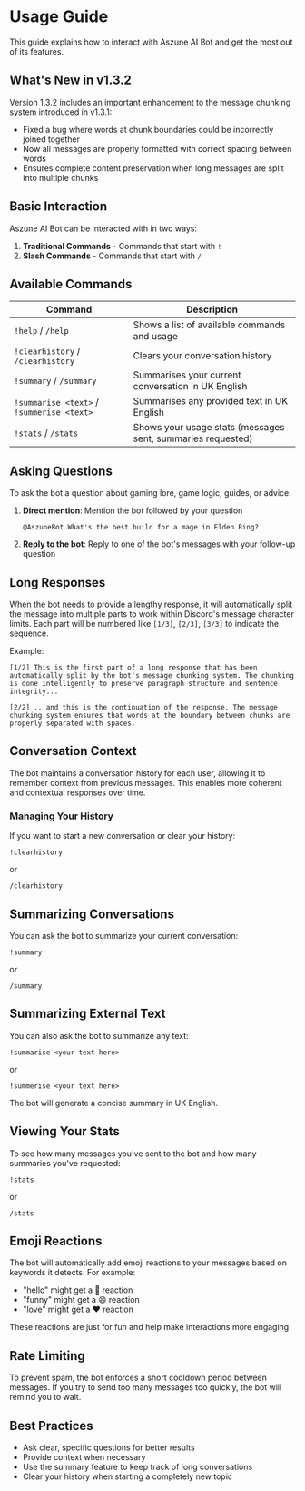 # Usage Guide

This guide explains how to interact with Aszune AI Bot and get the most out of its features.

## What's New in v1.3.2

Version 1.3.2 includes an important enhancement to the message chunking system introduced in v1.3.1:

- Fixed a bug where words at chunk boundaries could be incorrectly joined together
- Now all messages are properly formatted with correct spacing between words
- Ensures complete content preservation when long messages are split into multiple chunks

## Basic Interaction

Aszune AI Bot can be interacted with in two ways:

1. **Traditional Commands** - Commands that start with `!`
2. **Slash Commands** - Commands that start with `/`

## Available Commands

| Command                           | Description                                                 |
| --------------------------------- | ----------------------------------------------------------- |
| `!help` / `/help`                 | Shows a list of available commands and usage                |
| `!clearhistory` / `/clearhistory` | Clears your conversation history                            |
| `!summary` / `/summary`           | Summarises your current conversation in UK English          |
| `!summarise <text>` / `!summerise <text>` | Summarises any provided text in UK English                  |
| `!stats` / `/stats`               | Shows your usage stats (messages sent, summaries requested) |

## Asking Questions

To ask the bot a question about gaming lore, game logic, guides, or advice:

1. **Direct mention**: Mention the bot followed by your question

   ```text
   @AszuneBot What's the best build for a mage in Elden Ring?
   ```

2. **Reply to the bot**: Reply to one of the bot's messages with your follow-up question

## Long Responses

When the bot needs to provide a lengthy response, it will automatically split the message into multiple parts to work within Discord's message character limits. Each part will be numbered like `[1/3]`, `[2/3]`, `[3/3]` to indicate the sequence.

Example:
```
[1/2] This is the first part of a long response that has been automatically split by the bot's message chunking system. The chunking is done intelligently to preserve paragraph structure and sentence integrity...

[2/2] ...and this is the continuation of the response. The message chunking system ensures that words at the boundary between chunks are properly separated with spaces.
```

## Conversation Context

The bot maintains a conversation history for each user, allowing it to remember context from previous messages. This enables more coherent and contextual responses over time.

### Managing Your History

If you want to start a new conversation or clear your history:

```text
!clearhistory
```

or

```text
/clearhistory
```

## Summarizing Conversations

You can ask the bot to summarize your current conversation:

```text
!summary
```

or

```text
/summary
```

## Summarizing External Text

You can also ask the bot to summarize any text:

```text
!summarise <your text here>
```

or

```text
!summerise <your text here>
```

The bot will generate a concise summary in UK English.

## Viewing Your Stats

To see how many messages you've sent to the bot and how many summaries you've requested:

```text
!stats
```

or

```
/stats
```

## Emoji Reactions

The bot will automatically add emoji reactions to your messages based on keywords it detects. For example:

- "hello" might get a 👋 reaction
- "funny" might get a 😄 reaction
- "love" might get a ❤️ reaction

These reactions are just for fun and help make interactions more engaging.

## Rate Limiting

To prevent spam, the bot enforces a short cooldown period between messages. If you try to send too many messages too quickly, the bot will remind you to wait.

## Best Practices

- Ask clear, specific questions for better results
- Provide context when necessary
- Use the summary feature to keep track of long conversations
- Clear your history when starting a completely new topic
